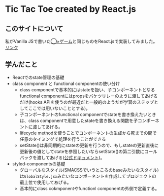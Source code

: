 # Tic Tac Toe created by React.js
## このサイトについて
私がVanilla JSで書いた[◯×ゲーム](https://github.com/yukiyohure/ws-0300-js-tic-tac-toe)と同じものをReact.jsで実装してみました。
[リンク](https://yukiyohure.github.io/react-tic-tac-toe/)

## 学んだこと
- Reactでのstate管理の基礎
- class component と functional componentの使い分け
  - class componentで基本的にはstateを扱い、子コンポーネントとなるfunctional componentにはpropsをバケツリレーのように渡してあげるだけ(hooks APIを使うのが最近だと一般的のようだが学習のステップとしてここでは用いないこととする)。
  - 子コンポーネントのfunctional componentでstateを書き換えたいときは、class componentで用意したstateを書き換える関数を子コンポーネントに渡してあげる。
  - lifecycle methodを使うことでコンポーネントの生成から死までの間で任意のタイミングで処理を行うことができる
  - setState()は非同期的にstateの更新を行うので、もしstateの更新直後に更新後の値としてstateを参照したいならsetState()の第二引数にコールバックを渡してあげる([公式ドキュメント](https://ja.reactjs.org/docs/state-and-lifecycle.html#state-updates-may-be-asynchronous))。
- styled-componentsの基礎
  - グローバルなスタイル(SMACSSでいうところのbaseみたいなスタイル)は`GlobalStyle.jsx`みたいなコンポーネントを作成してプロジェクトの最上位で使用してあげる。
  - 基本的にclass cokmponentやfunctionl componentの外側で定義する。

